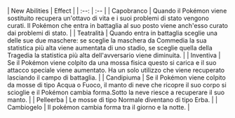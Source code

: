 | New Abilities | Effect |
                    | :--: | :-- |
                    | Capobranco | Quando il Pokémon viene sostituito recupera un'ottavo di vita e i suoi problemi di stato vengono curati. Il Pokémon che entra in battaglia al suo posto viene anch'esso curato dai problemi di stato. |
| Teatralità | Quando entra in battaglia sceglie una delle sue due maschere: se sceglie la maschera da Commedia la sua statistica più alta viene aumentata di uno stadio, se sceglie quella della Tragedia la statistica più alta dell'avversario viene diminuita. |
| Inventiva | Se il Pokémon viene colpito da una mossa fisica questo si carica e il suo attacco speciale viene aumentato. Ha un solo utilizzo che viene recuperato lasciando il campo di battaglia. |
| Candipiuma | Se il Pokémon viene colpito da mosse di tipo Acqua o Fuoco, il manto di neve che ricopre il suo corpo si scioglie e il Pokémon cambia forma.Sotto la neve riesce a recuperare il suo manto. |
| Pelleerba | Le mosse di tipo Normale diventano di tipo Erba. |
| Cambiogelo | Il pokémon cambia forma tra il giorno e la notte. |

